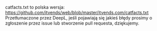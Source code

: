catfacts.txt to polska wersja: https://github.com/itvends/web/blob/master/itvends.com/catfacts.txt
Przetłumaczone przez DeepL, jeśli pojawiają się jakieś błędy prosimy o zgłoszenie przez issue lub stworzenie pull requesta, dziękujemy.